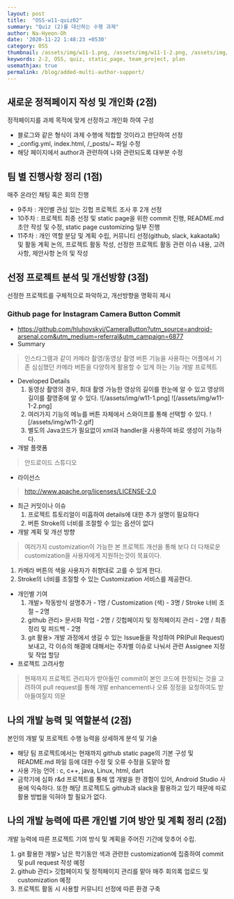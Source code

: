 ```yaml
---
layout: post
title:  "OSS-w11-quiz02"
summary: "Quiz (2)를 대신하는 수행 과제"
author: Na-Hyeon-Oh
date: '2020-11-22 1:48:23 +0530'
category: OSS
thumbnail: /assets/img/w11-1.png, /assets/img/w11-1-2.png, /assets/img/w11-2.gif
keywords: 2-2, OSS, quiz, static_page, team_project, plan
usemathjax: true
permalink: /blog/added-multi-author-support/
---
```


## 새로운 정적페이지 작성 및 개인화 (2점)
정적페이지를 과제 목적에 맞게 선정하고 개인화 하여 구성
- 블로그와 같은 형식이 과제 수행에 적합할 것이라고 판단하여 선정
- _config.yml, index.html, /_posts/~ 파일 수정
- 해당 페이지에서 author과 관련하여 나와 관련되도록 대부분 수정

## 팀 별 진행사항 정리 (1점)
매주 온라인 채팅 혹은 회의 진행
- 9주차 : 개인별 관심 있는 깃헙 프로젝트 조사 후 2개 선정
- 10주차 : 프로젝트 최종 선정 및 static page을 위한 commit 진행, README.md 초안 작성 및 수정, static page customizing 일부 진행
- 11주차 : 개인 역할 분담 및 계획 수립, 커뮤니티 선정(github, slack, kakaotalk) 및 활동 계획 논의, 프로젝트 활동 작성, 선정한 프로젝트 활동 관련 이슈 내용, 고려사항, 제안사항 논의 및 작성

## 선정 프로젝트 분석 및 개선방향 (3점)
선정한 프로젝트를 구체적으로 파악하고, 개선방향을 명확히 제시
### Github page for Instagram Camera Button Commit
- https://github.com/hluhovskyi/CameraButton?utm_source=android-arsenal.com&utm_medium=referral&utm_campaign=6877
- Summary
> 인스타그램과 같이 카메라 촬영/동영상 촬영 버튼 기능을 사용하는 어플에서 기존 심심했던 카메라 버튼을 다양하게 활용할 수 있게 하는 기능 개발 프로젝트
- Developed Details
   1) 동영상 촬영의 경우, 최대 촬영 가능한 영상의 길이를 한눈에 알 수 있고 영상의 길이를 촬영중에 알 수 있다.
   ![/assets/img/w11-1.png]
   ![/assets/img/w11-1-2.png]
   2) 여러가지 기능의 메뉴를 버튼 자체에서 스와이프를 통해 선택할 수 있다.
   ![/assets/img/w11-2.gif]
   3) 별도의 Java코드가 필요없이 xml과 handler을 사용하여 바로 생성이 가능하다.
- 개발 플랫폼
> 안드로이드 스튜디오
- 라이선스
> http://www.apache.org/licenses/LICENSE-2.0
- 최근 커밋이나 이슈
   1) 프로젝트 튜토리얼이 미흡하여 details에 대한 추가 설명이 필요하다
   2) 버튼 Stroke의 너비를 조절할 수 있는 옵션이 없다
- 개발 계획 및 개선 방향
> 여러가지 customization이 가능한 본 프로젝트 개선을 통해 보다 더 다채로운 customization을 사용자에게 지원하는것이 목표이다.
   1) 카메라 버튼의 색을 사용자가 취향대로 고를 수 있게 한다.
   2) Stroke의 너비를 조절할 수 있는 Customization 서비스를 제공한다.
- 개인별 기여
   1) 개발> 작동방식 설명추가 - 1명 / Customization (색) - 3명 / Stroke 너비 조절 – 2명
   2) github 관리> 문서화 작업 - 2명 / 깃헙페이지 및 정적페이지 관리 - 2명 / 최종 정리 및 피드백 - 2명
   3) git 활용> 개발 과정에서 생길 수 있는 Issue들을 작성하여 PR(Pull Request) 보내고, 각 이슈의 해결에 대해서는 주차별 이슈로 나눠서 관련 Assignee 지정 및 작업 할당
- 프로젝트 고려사항
> 현재까지 프로젝트 관리자가 받아들인 commit이 본인 코드에 한정되는 것을 고려하여 pull request를 통해 개발 enhancement나 오류 정정을 요청하여도 받아들여질지 의문

## 나의 개발 능력 및 역할분석 (2점)
본인의 개발 및 프로젝트 수행 능력을 상세하게 분석 및 기술
- 해당 팀 프로젝트에서는 현재까지 github static page의 기본 구성 및 README.md 파일 등에 대한 수정 및 오류 수정을 도맡아 함
- 사용 가능 언어 : c, c++, java, Linux, html, dart
- 금학기에 심화 r&d 프로젝트를 통해 앱 개발을 한 경험이 있어, Android Studio 사용에 익숙하다. 또한 해당 프로젝트도 github과 slack을 활용하고 있기 때문에 따로 활용 방법을 익혀야 할 필요가 없다.


## 나의 개발 능력에 따른 개인별 기여 방안 및 계획 정리 (2점)
개발 능력에 따른 프로젝트 기여 방식 및 계획을 주어진 기간에 맞추어 수립.
1) git 활용한 개발> 남은 학기동안 색과 관련한 customization에 집중하여 commit 및 pull request 작성 예정
2) github 관리> 깃헙페이지 및 정적페이지 관리를 맡아 매주 회의록 업로드 및 customization 예정
3) 프로젝트 활동 시 사용할 커뮤니티 선정에 따른 환경 구축
